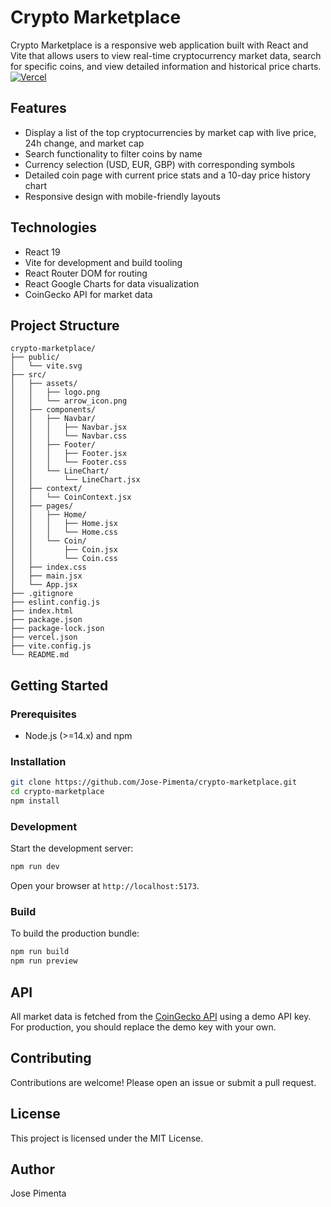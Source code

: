 # Crypto Marketplace

Crypto Marketplace is a responsive web application built with React and Vite that allows users to view real-time cryptocurrency market data, search for specific coins, and view detailed information and historical price charts.  
[![Vercel](https://img.shields.io/badge/Deploy-on_Vercel-000?style=flat&logo=vercel&logoColor=white)](https://crypto-marketplace.tiagopimenta.pt)

## Features

- Display a list of the top cryptocurrencies by market cap with live price, 24h change, and market cap
- Search functionality to filter coins by name
- Currency selection (USD, EUR, GBP) with corresponding symbols
- Detailed coin page with current price stats and a 10-day price history chart
- Responsive design with mobile-friendly layouts

## Technologies

- React 19
- Vite for development and build tooling
- React Router DOM for routing
- React Google Charts for data visualization
- CoinGecko API for market data

## Project Structure

```
crypto-marketplace/
├── public/
│   └── vite.svg
├── src/
│   ├── assets/
│   │   ├── logo.png
│   │   └── arrow_icon.png
│   ├── components/
│   │   ├── Navbar/
│   │   │   ├── Navbar.jsx
│   │   │   └── Navbar.css
│   │   ├── Footer/
│   │   │   ├── Footer.jsx
│   │   │   └── Footer.css
│   │   └── LineChart/
│   │       └── LineChart.jsx
│   ├── context/
│   │   └── CoinContext.jsx
│   ├── pages/
│   │   ├── Home/
│   │   │   ├── Home.jsx
│   │   │   └── Home.css
│   │   └── Coin/
│   │       ├── Coin.jsx
│   │       └── Coin.css
│   ├── index.css
│   ├── main.jsx
│   └── App.jsx
├── .gitignore
├── eslint.config.js
├── index.html
├── package.json
├── package-lock.json
├── vercel.json
├── vite.config.js
└── README.md
```

## Getting Started

### Prerequisites

- Node.js (>=14.x) and npm

### Installation

```bash
git clone https://github.com/Jose-Pimenta/crypto-marketplace.git
cd crypto-marketplace
npm install
```

### Development

Start the development server:

```bash
npm run dev
```

Open your browser at `http://localhost:5173`.

### Build

To build the production bundle:

```bash
npm run build
npm run preview
```

## API

All market data is fetched from the [CoinGecko API](https://www.coingecko.com/en/api) using a demo API key. For production, you should replace the demo key with your own.

## Contributing

Contributions are welcome! Please open an issue or submit a pull request.

## License

This project is licensed under the MIT License.

## Author

Jose Pimenta
